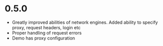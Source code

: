 0.5.0
=====

- Greatly improved abilities of network engines. Added ability to specify proxy, request headers, login etc
- Proper handling of request errors
- Demo has proxy configuration